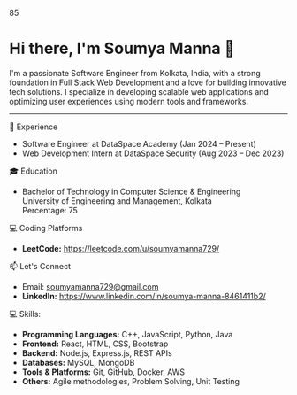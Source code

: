 85  
<!---
Soumyamanna123/Soumyamanna123 is a ✨ special ✨ repository because its `README.md` (this file) appears on your GitHub profile.
You can click the Preview link to take a look at your changes.
--->
# Hi there, I'm Soumya Manna 👋

I'm a passionate Software Engineer from Kolkata, India, with a strong foundation in Full Stack Web Development and a love for building innovative tech solutions. I specialize in developing scalable web applications and optimizing user experiences using modern tools and frameworks.

---

💼 Experience
- Software Engineer at DataSpace Academy (Jan 2024 – Present)  
- Web Development Intern at DataSpace Security (Aug 2023 – Dec 2023)

🎓 Education
- Bachelor of Technology in Computer Science & Engineering  
  University of Engineering and Management, Kolkata  
  Percentage: 75

 💻 Coding Platforms

- **LeetCode:** https://leetcode.com/u/soumyamanna729/  

📫 Let's Connect
- Email: soumyamanna729@gmail.com
- **LinkedIn:** https://www.linkedin.com/in/soumya-manna-8461411b2/  


💻 Skills:

- **Programming Languages:** C++, JavaScript, Python, Java  
- **Frontend:** React, HTML, CSS, Bootstrap  
- **Backend:** Node.js, Express.js, REST APIs  
- **Databases:** MySQL, MongoDB  
- **Tools & Platforms:** Git, GitHub, Docker, AWS  
- **Others:** Agile methodologies, Problem Solving, Unit Testing
